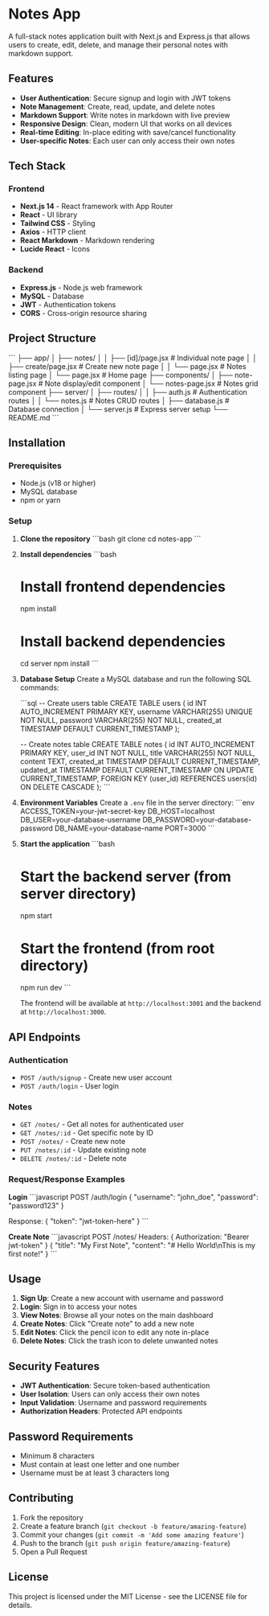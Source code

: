 # Notes App

A full-stack notes application built with Next.js and Express.js that allows users to create, edit, delete, and manage their personal notes with markdown support.

## Features

- **User Authentication**: Secure signup and login with JWT tokens
- **Note Management**: Create, read, update, and delete notes
- **Markdown Support**: Write notes in markdown with live preview
- **Responsive Design**: Clean, modern UI that works on all devices
- **Real-time Editing**: In-place editing with save/cancel functionality
- **User-specific Notes**: Each user can only access their own notes

## Tech Stack

### Frontend
- **Next.js 14** - React framework with App Router
- **React** - UI library
- **Tailwind CSS** - Styling
- **Axios** - HTTP client
- **React Markdown** - Markdown rendering
- **Lucide React** - Icons

### Backend
- **Express.js** - Node.js web framework
- **MySQL** - Database
- **JWT** - Authentication tokens
- **CORS** - Cross-origin resource sharing

## Project Structure

\`\`\`
├── app/
│   ├── notes/
│   │   ├── [id]/page.jsx          # Individual note page
│   │   ├── create/page.jsx        # Create new note page
│   │   └── page.jsx               # Notes listing page
│   └── page.jsx                   # Home page
├── components/
│   ├── note-page.jsx              # Note display/edit component
│   └── notes-page.jsx             # Notes grid component
├── server/
│   ├── routes/
│   │   ├── auth.js                # Authentication routes
│   │   └── notes.js               # Notes CRUD routes
│   ├── database.js                # Database connection
│   └── server.js                  # Express server setup
└── README.md
\`\`\`

## Installation

### Prerequisites
- Node.js (v18 or higher)
- MySQL database
- npm or yarn

### Setup

1. **Clone the repository**
   \`\`\`bash
   git clone <repository-url>
   cd notes-app
   \`\`\`

2. **Install dependencies**
   \`\`\`bash
   # Install frontend dependencies
   npm install

   # Install backend dependencies
   cd server
   npm install
   \`\`\`

3. **Database Setup**
   Create a MySQL database and run the following SQL commands:

   \`\`\`sql
   -- Create users table
   CREATE TABLE users (
   id INT AUTO_INCREMENT PRIMARY KEY,
   username VARCHAR(255) UNIQUE NOT NULL,
   password VARCHAR(255) NOT NULL,
   created_at TIMESTAMP DEFAULT CURRENT_TIMESTAMP
   );

   -- Create notes table
   CREATE TABLE notes (
   id INT AUTO_INCREMENT PRIMARY KEY,
   user_id INT NOT NULL,
   title VARCHAR(255) NOT NULL,
   content TEXT,
   created_at TIMESTAMP DEFAULT CURRENT_TIMESTAMP,
   updated_at TIMESTAMP DEFAULT CURRENT_TIMESTAMP ON UPDATE CURRENT_TIMESTAMP,
   FOREIGN KEY (user_id) REFERENCES users(id) ON DELETE CASCADE
   );
   \`\`\`

4. **Environment Variables**
   Create a `.env` file in the server directory:
   \`\`\`env
   ACCESS_TOKEN=your-jwt-secret-key
   DB_HOST=localhost
   DB_USER=your-database-username
   DB_PASSWORD=your-database-password
   DB_NAME=your-database-name
   PORT=3000
   \`\`\`

5. **Start the application**
   \`\`\`bash
   # Start the backend server (from server directory)
   npm start

   # Start the frontend (from root directory)
   npm run dev
   \`\`\`

   The frontend will be available at `http://localhost:3001` and the backend at `http://localhost:3000`.

## API Endpoints

### Authentication
- `POST /auth/signup` - Create new user account
- `POST /auth/login` - User login

### Notes
- `GET /notes/` - Get all notes for authenticated user
- `GET /notes/:id` - Get specific note by ID
- `POST /notes/` - Create new note
- `PUT /notes/:id` - Update existing note
- `DELETE /notes/:id` - Delete note

### Request/Response Examples

**Login**
\`\`\`javascript
POST /auth/login
{
"username": "john_doe",
"password": "password123"
}

Response:
{
"token": "jwt-token-here"
}
\`\`\`

**Create Note**
\`\`\`javascript
POST /notes/
Headers: { Authorization: "Bearer jwt-token" }
{
"title": "My First Note",
"content": "# Hello World\nThis is my first note!"
}
\`\`\`

## Usage

1. **Sign Up**: Create a new account with username and password
2. **Login**: Sign in to access your notes
3. **View Notes**: Browse all your notes on the main dashboard
4. **Create Notes**: Click "Create note" to add a new note
5. **Edit Notes**: Click the pencil icon to edit any note in-place
6. **Delete Notes**: Click the trash icon to delete unwanted notes

## Security Features

- **JWT Authentication**: Secure token-based authentication
- **User Isolation**: Users can only access their own notes
- **Input Validation**: Username and password requirements
- **Authorization Headers**: Protected API endpoints

## Password Requirements

- Minimum 8 characters
- Must contain at least one letter and one number
- Username must be at least 3 characters long

## Contributing

1. Fork the repository
2. Create a feature branch (`git checkout -b feature/amazing-feature`)
3. Commit your changes (`git commit -m 'Add some amazing feature'`)
4. Push to the branch (`git push origin feature/amazing-feature`)
5. Open a Pull Request

## License

This project is licensed under the MIT License - see the LICENSE file for details.